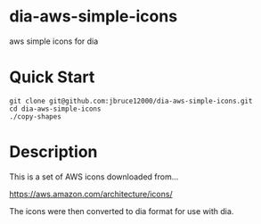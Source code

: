 # dia-aws-simple-icons
aws simple icons for dia

# Quick Start
```
git clone git@github.com:jbruce12000/dia-aws-simple-icons.git
cd dia-aws-simple-icons
./copy-shapes
```
# Description
This is a set of AWS icons downloaded from...

https://aws.amazon.com/architecture/icons/

The icons were then converted to dia format for use with dia.
